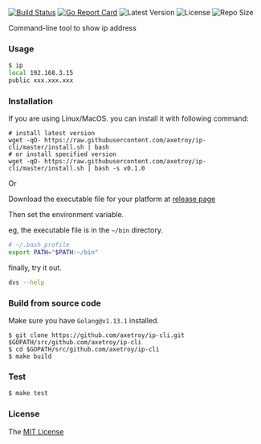 [![Build Status](https://github.com/axetroy/ip-cli/workflows/test/badge.svg)](https://github.com/axetroy/ip-cli/actions)
[![Go Report Card](https://goreportcard.com/badge/github.com/axetroy/ip-cli)](https://goreportcard.com/report/github.com/axetroy/ip-cli)
![Latest Version](https://img.shields.io/github/v/release/axetroy/ip-cli.svg)
![License](https://img.shields.io/github/license/axetroy/ip-cli.svg)
![Repo Size](https://img.shields.io/github/repo-size/axetroy/ip-cli.svg)

Command-line tool to show ip address

### Usage

```bash
$ ip
local 192.168.3.15
public xxx.xxx.xxx
```

### Installation

If you are using Linux/MacOS. you can install it with following command:

```shell
# install latest version
wget -qO- https://raw.githubusercontent.com/axetroy/ip-cli/master/install.sh | bash
# or install specified version
wget -qO- https://raw.githubusercontent.com/axetroy/ip-cli/master/install.sh | bash -s v0.1.0
```

Or

Download the executable file for your platform at [release page](https://github.com/axetroy/dvs/releases)

Then set the environment variable.

eg, the executable file is in the `~/bin` directory.

```bash
# ~/.bash_profile
export PATH="$PATH:~/bin"
```

finally, try it out.

```bash
dvs --help
```

### Build from source code

Make sure you have `Golang@v1.13.1` installed.

```shell
$ git clone https://github.com/axetroy/ip-cli.git $GOPATH/src/github.com/axetroy/ip-cli
$ cd $GOPATH/src/github.com/axetroy/ip-cli
$ make build
```

### Test

```bash
$ make test
```

### License

The [MIT License](LICENSE)
